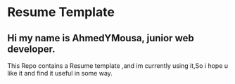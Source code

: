 # Resume Template
## Hi my name is **AhmedYMousa**, junior web developer.
This Repo contains a Resume template ,and im currently using it,So i hope u like it and find it useful in some way.

